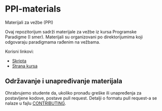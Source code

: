 # PPI-materials
Materijali za vežbe (PPI)

Ovaj repozitorijum sadrži materijale za vežbe iz kursa Programske Paradigme (I smer). Materijali su organizovani po direktorijumima koji odgovaraju paradigmama rađenim na vežbama.

Korisni linkovi:
- [Skripta](http://www.programskijezici.matf.bg.ac.rs/ppI/2020/vezbe/ProgramskiJezici.pdf)
- [Strana kursa](http://www.programskijezici.matf.bg.ac.rs/ProgramskeParadigmeI.html)

## Održavanje i unapređivanje materijala

Ohrabrujemo studente da, ukoliko pronađu greške ili unapređenja za postavljene kodove, postave pull request. Detalji o formatu pull request-a se nalaze u fajlu [CONTRIBUTING](CONTRIBUTING.md).

